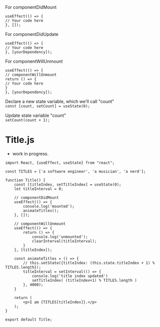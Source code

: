For componentDidMount
```
useEffect(() => {
// Your code here
}, []);
```
For componentDidUpdate
```
useEffect(() => {
// Your code here
}, [yourDependency]);
```
For componentWillUnmount
```
useEffect(() => {
// componentWillUnmount
return () => {
// Your code here
}
}, [yourDependency]);
```
Declare a new state variable, which we'll call "count"  
`const [count, setCount] = useState(0);`

Update state variable "count"  
`setCount(count + 1);`



# Title.js
* work in progress.
```
import React, {useEffect, useState} from "react";

const TITLES = ['a software engineer', 'a musician', 'a nerd'];

function Title() {
    const [titleIndex, setTitleIndex] = useState(0);
    let titleInterval = 0;

    // componentDidMount
    useEffect(() => {
        console.log('mounted');
        animateTitles();
    }, []);

    // componentWillUnmount
    useEffect(() => {
        return () => {
            console.log('unmounted');
            clearInterval(titleInterval);
        }
    }, [titleIndex]);

    const animateTitles = () => {
        // this.setState({titleIndex: (this.state.titleIndex + 1) % TITLES.length});
        titleInterval = setInterval(() => {
            console.log('title index updated')
            setTitleIndex( (titleIndex+1) % TITLES.length )
        }, 4000);
    }

    return (
        <p>I am {TITLES[titleIndex]}.</p>
    );
}

export default Title;

```
